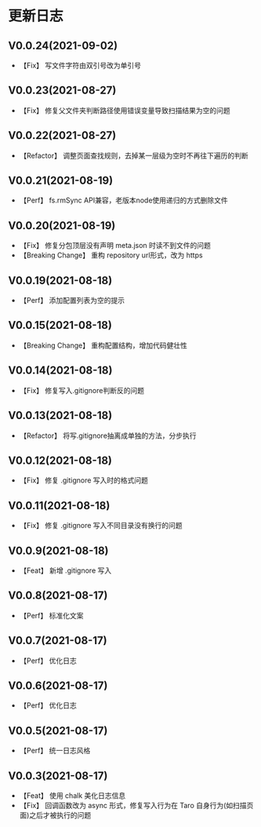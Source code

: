 # 更新日志

## V0.0.24(2021-09-02)

- 【Fix】 写文件字符由双引号改为单引号

## V0.0.23(2021-08-27)

- 【Fix】 修复父文件夹判断路径使用错误变量导致扫描结果为空的问题

## V0.0.22(2021-08-27)

- 【Refactor】 调整页面查找规则，去掉某一层级为空时不再往下遍历的判断

## V0.0.21(2021-08-19)

- 【Perf】 fs.rmSync API兼容，老版本node使用递归的方式删除文件

## V0.0.20(2021-08-19)

- 【Fix】 修复分包顶层没有声明 meta.json 时读不到文件的问题 
- 【Breaking Change】 重构 repository url形式，改为 https

## V0.0.19(2021-08-18)

- 【Perf】 添加配置列表为空的提示

## V0.0.15(2021-08-18)

- 【Breaking Change】 重构配置结构，增加代码健壮性

## V0.0.14(2021-08-18)

- 【Fix】 修复写入.gitignore判断反的问题

## V0.0.13(2021-08-18)

- 【Refactor】 将写.gitignore抽离成单独的方法，分步执行

## V0.0.12(2021-08-18)

- 【Fix】 修复 .gitignore 写入时的格式问题

## V0.0.11(2021-08-18)

- 【Fix】 修复 .gitignore 写入不同目录没有换行的问题

## V0.0.9(2021-08-18)

- 【Feat】 新增 .gitignore 写入

## V0.0.8(2021-08-17)

- 【Perf】 标准化文案

## V0.0.7(2021-08-17)

- 【Perf】 优化日志

## V0.0.6(2021-08-17)

- 【Perf】 优化日志

## V0.0.5(2021-08-17)

- 【Perf】 统一日志风格

## V0.0.3(2021-08-17)

- 【Feat】 使用 chalk 美化日志信息
- 【Fix】 回调函数改为 async 形式，修复写入行为在 Taro 自身行为(如扫描页面)之后才被执行的问题
